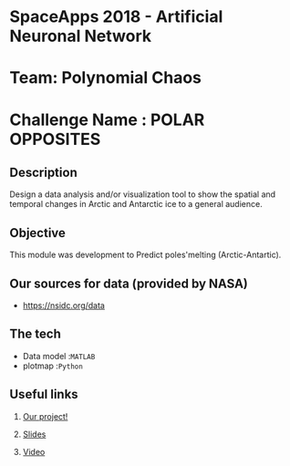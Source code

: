 # SpaceApps 2018  - Artificial Neuronal Network
# Team: Polynomial Chaos
# Challenge Name : POLAR OPPOSITES

## Description
Design a data analysis and/or visualization tool to show the spatial and temporal changes in Arctic and Antarctic ice to a general audience.

## Objective
This module was development to Predict poles'melting (Arctic-Antartic).

## Our sources for data (provided by NASA)
* https://nsidc.org/data

## The tech

* Data model :`MATLAB`
* plotmap :`Python`

## Useful links

1. [Our project!](https://2018.spaceappschallenge.org/challenges/icy-glare/recycle-polar-opposites/teams/polynomial-chaos/project)

2. [Slides](https://drive.google.com/file/d/1JKgf_4HnJtIg6mQwnuUACWHXipP8z5Vp/view?usp=sharing)

3. [Video]()